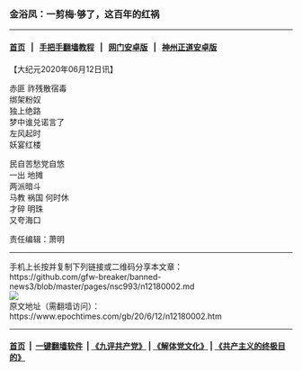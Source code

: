 ### 金浴凤：一剪梅·够了，这百年的红祸
------------------------

#### [首页](https://github.com/gfw-breaker/banned-news3/blob/master/README.md) &nbsp;&nbsp;|&nbsp;&nbsp; [手把手翻墙教程](https://github.com/gfw-breaker/guides/wiki) &nbsp;&nbsp;|&nbsp;&nbsp; [网门安卓版](https://github.com/oGate2/oGate) &nbsp;&nbsp;|&nbsp;&nbsp; [神州正道安卓版](https://github.com/SzzdOgate/update) 



<div><p>
 【大纪元2020年06月12日讯】
</p>
<p>
 <ok href="https://www.epochtimes.com/gb/tag/%E8%B5%A4%E5%8C%AA.html">
  赤匪
 </ok>
 祚残散宿毒
 <br/>
 绑架粉奴
 <br/>
 独上绝路
 <br/>
 梦中谁兑诺言了
 <br/>
 左风起时
 <br/>
 妖宴红楼
</p>
<p>
 民自苦愁党自悠
 <br/>
 一出
 <ok href="https://www.epochtimes.com/gb/tag/%E5%9C%B0%E6%91%8A.html">
  地摊
 </ok>
 <br/>
 两派暗斗
 <br/>
 马教
 <ok href="https://www.epochtimes.com/gb/tag/%E7%A5%B8%E5%9B%BD.html">
  祸国
 </ok>
 何时休
 <br/>
 才碎
 <ok href="https://www.epochtimes.com/gb/tag/%E6%98%8E%E7%8F%A0.html">
  明珠
 </ok>
 <br/>
 又夸海口
</p>
<p>
 责任编辑：萧明
</p>
</div>
<hr/>
手机上长按并复制下列链接或二维码分享本文章：<br/>
https://github.com/gfw-breaker/banned-news3/blob/master/pages/nsc993/n12180002.md <br/>
<a href='https://github.com/gfw-breaker/banned-news3/blob/master/pages/nsc993/n12180002.md'><img src='https://github.com/gfw-breaker/banned-news3/blob/master/pages/nsc993/n12180002.md.png'/></a> <br/>
原文地址（需翻墙访问）：https://www.epochtimes.com/gb/20/6/12/n12180002.htm


------------------------
#### [首页](https://github.com/gfw-breaker/banned-news3/blob/master/README.md) &nbsp;|&nbsp; [一键翻墙软件](https://github.com/gfw-breaker/nogfw/blob/master/README.md) &nbsp;| [《九评共产党》](https://github.com/gfw-breaker/9ping.md/blob/master/README.md#九评之一评共产党是什么) | [《解体党文化》](https://github.com/gfw-breaker/jtdwh.md/blob/master/README.md) | [《共产主义的终极目的》](https://github.com/gfw-breaker/gczydzjmd.md/blob/master/README.md)


<img src='http://gfw-breaker.win/banned-news3/pages/nsc993/n12180002.md' width='0px' height='0px'/>